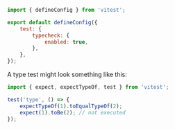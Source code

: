 ```js
import { defineConfig } from 'vitest';

export default defineConfig({
	test: {
		typecheck: {
			enabled: true,
		},
	},
});
```

A type test might look something like this:

```ts
import { expect, expectTypeOf, test } from 'vitest';

test('type', () => {
	expectTypeOf(1).toEqualTypeOf(2);
	expect(1).toBe(2); // not executed
});
```
